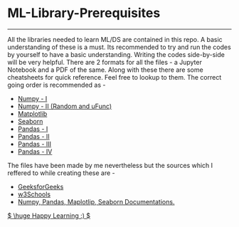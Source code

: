 # ML-Library-Prerequisites
---
All the libraries needed to learn ML/DS are contained in this repo. A basic understanding of these is a must. Its recommended to try and run the codes by yourself to have a basic understanding. Writing the codes side-by-side will be very helpful. There are 2 formats for all the files - a Jupyter Notebook and a PDF of the same. Along with these there are some cheatsheets for quick reference. Feel free to lookup to them.
The correct going order is recommended as - 
* <a href = "https://github.com/raunak-shr/ML-Library-Prerequisites/blob/main/NumPy%20-%20I.ipynb">Numpy - I</a> 
* <a href = "https://github.com/raunak-shr/ML-Library-Prerequisites/blob/main/NumPy%20-%20II%20(Random%20and%20uFunc).ipynb">Numpy - II (Random and uFunc)
* <a href = "https://github.com/raunak-shr/ML-Library-Prerequisites/blob/main/Matplotlib.ipynb">Matplotlib</a>
* <a href = "https://github.com/raunak-shr/ML-Library-Prerequisites/blob/main/Seaborn.ipynb">Seaborn</a>
* <a href = "https://github.com/raunak-shr/ML-Library-Prerequisites/blob/main/Pandas%20-%20I.ipynb">Pandas - I</a>
* <a href = "https://github.com/raunak-shr/ML-Library-Prerequisites/blob/main/NumPy%20-%20II.ipynb">Pandas - II</a>
* <a href = "https://github.com/raunak-shr/ML-Library-Prerequisites/blob/main/NumPy%20-%20III.ipynb">Pandas - III</a>
* <a href = "https://github.com/raunak-shr/ML-Library-Prerequisites/blob/main/NumPy%20-%20IV.ipynb">Pandas - IV</a>

The files have been made by me nevertheless but the sources which I reffered to while creating these are - 
* <a href = "www.geeksforgeeks.org">GeeksforGeeks</a>
* <a href = "www.w3Schools.com">w3Schools
* Numpy, Pandas, Maplotlip, Seaborn Documentations.

$ \huge Happy Learning :) $

